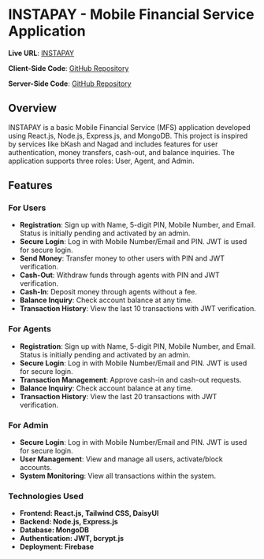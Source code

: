 # INSTAPAY - Mobile Financial Service Application

**Live URL**: [INSTAPAY](https://mfs-app-4e475.web.app)

**Client-Side Code**: [GitHub Repository](https://github.com/Tajbir23/mfs-client.git)

**Server-Side Code**: [GitHub Repository](https://github.com/Tajbir23/mfs-server.git)

## Overview

INSTAPAY is a basic Mobile Financial Service (MFS) application developed using React.js, Node.js, Express.js, and MongoDB. This project is inspired by services like bKash and Nagad and includes features for user authentication, money transfers, cash-out, and balance inquiries. The application supports three roles: User, Agent, and Admin.

## Features

### For Users
- **Registration**: Sign up with Name, 5-digit PIN, Mobile Number, and Email. Status is initially pending and activated by an admin.
- **Secure Login**: Log in with Mobile Number/Email and PIN. JWT is used for secure login.
- **Send Money**: Transfer money to other users with PIN and JWT verification.
- **Cash-Out**: Withdraw funds through agents with PIN and JWT verification.
- **Cash-In**: Deposit money through agents without a fee.
- **Balance Inquiry**: Check account balance at any time.
- **Transaction History**: View the last 10 transactions with JWT verification.

### For Agents
- **Registration**: Sign up with Name, 5-digit PIN, Mobile Number, and Email. Status is initially pending and activated by an admin.
- **Secure Login**: Log in with Mobile Number/Email and PIN. JWT is used for secure login.
- **Transaction Management**: Approve cash-in and cash-out requests.
- **Balance Inquiry**: Check account balance at any time.
- **Transaction History**: View the last 20 transactions with JWT verification.

### For Admin
- **Secure Login**: Log in with Mobile Number/Email and PIN. JWT is used for secure login.
- **User Management**: View and manage all users, activate/block accounts.
- **System Monitoring**: View all transactions within the system.


### Technologies Used
- **Frontend: React.js, Tailwind CSS, DaisyUI**
- **Backend: Node.js, Express.js**
- **Database: MongoDB**
- **Authentication: JWT, bcrypt.js**
- **Deployment: Firebase**